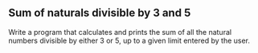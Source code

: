 ## Sum of naturals divisible by 3 and 5
Write a program that calculates and prints the sum of all the natural numbers divisible by either 3 or 5, up to a given limit entered by the user.
